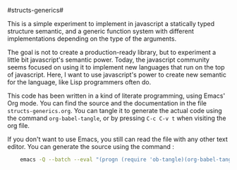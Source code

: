 #structs-generics#

This is a simple experiment to implement in javascript a statically typed
structure semantic, and a generic function system with different implementations
depending on the type of the arguments.

The goal is not to create a production-ready library, but to experiment a little
bit javascript's semantic power. Today, the javascript community seems focused
on using it to implement new languages that run on the top of javascript. Here,
I want to use javascript's power to create new semantic for the language, like
Lisp programmers often do.

This code has been written in a kind of literate programming, using Emacs' Org
mode. You can find the source and the documentation in the file
`structs-generics.org`. You can tangle it to generate the actual code using the
command `org-babel-tangle`, or by pressing `C-c C-v t` when visiting the org
file.

If you don't want to use Emacs, you still can read the file with any other text
editor. You can generate the source using the command :

```sh
    emacs -Q --batch --eval "(progn (require 'ob-tangle)(org-babel-tangle-file \"struct-method.org\"))"
